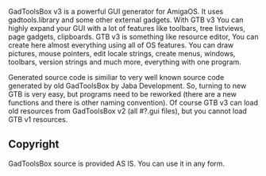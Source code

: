 GadToolsBox v3 is a powerful GUI generator for AmigaOS. It uses
gadtools.library and some other external gadgets. With GTB v3 You can
highly expand your GUI with a lot of features like toolbars, tree
listviews, page gadgets, clipboards. GTB v3 is something like resource
editor, You can create here almost everything using all of OS features.
You can draw pictures, mouse pointers, edit locale strings, create menus,
windows, toolbars, version strings and much more, everything with one
program.

Generated source code is similiar to very well known source code
generated by old GadToolsBox by Jaba Development. So, turning to new GTB
is very easy, but programs need to be reworked (there are a new functions
and there is other naming convention). Of course GTB v3 can load old
resources from GadToolsBox v2 (all #?.gui files), but you cannot load GTB
v1 resources.

Copyright
---------
GadToolsBox source is provided AS IS. You can use it in any form.
